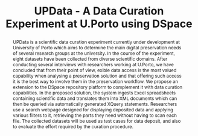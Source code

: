 ---
abstract: UPData is a scientific data curation experiment currently under development
  at University of Porto which aims to determine the main digital preservation needs
  of several research groups at the university. In the course of the experiment, eight
  datasets have been collected from diverse scientific domains. After conducting several
  interviews with researchers working at U.Porto, we have concluded that from their
  point of view, exible data access is the most valued capability when analysing a
  preservation solution and that offering such access it is the best way to involve
  them in the preservation workflow. We propose an extension to the DSpace repository
  platform to complement it with data curation capabilities. In the proposed solution,
  the system ingests Excel spreadsheets containing scientific data and translates
  them into XML documents which can then be queried via automatically generated XQuery
  statements. Researchers use a search webpage designed for displaying deposited data
  and applying various filters to it, retrieving the parts they need without having
  to scan each file. The collected datasets will be used as test cases for data deposit,
  and also to evaluate the effort required by the curation procedure.
creators:
- Rocha da Silva, João
- Lopes, João Correia
- Ribeiro, Cristina
date: null
document_url: https://services.phaidra.univie.ac.at/api/object/o:294252/download
grand_parent: iPRES
institutions: []
keywords:
- singapore
- scientific data
- preservation
- repository
- dspace extensions
- digital curation
landing_page_url: https://phaidra.univie.ac.at/o:294252
language: eng
layout: publication
license: CC BY-SA 3.0 AT
notes_url: null
parent: iPRES 2011
publication_type: paper
size: 819084
slides_url: null
source_name: iPRES
title: UPData - A Data Curation Experiment at U.Porto using DSpace
year: 2011
---
